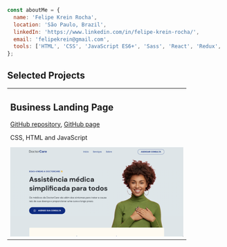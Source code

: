 ```JavaScript
const aboutMe = {
  name: 'Felipe Krein Rocha',
  location: 'São Paulo, Brazil',
  linkedIn: 'https://www.linkedin.com/in/felipe-krein-rocha/',
  email: 'felipekrein@gmail.com',
  tools: ['HTML', 'CSS', 'JavaScript ES6+', 'Sass', 'React', 'Redux', 'RTL'],
};
```

<h2 align="left">Selected Projects</h2>

<table>
  <tr>
    <td valign="center">
      <h2 align="left">Business Landing Page</h2>
      <p><a href="https://github.com/fkrein1/image/simple-landing-page">GitHub repository</a>, <a href="https://fkrein1.github.io/simple-landing-page/">GitHub page</a></p>
      <p>CSS, HTML and JavaScript</p>
      <img width=400px src="./images/simple-landing-page.png" alt="Project-preview" />
    </td>
  </tr>
</table>
